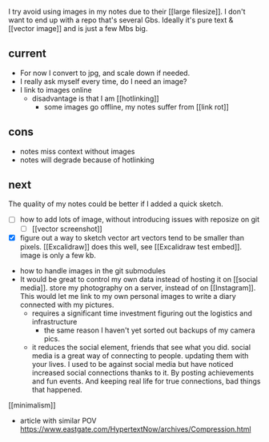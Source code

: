 I try avoid using images in my notes due to their [[large filesize]]. 
	I don't want to end up with a repo that's several Gbs. Ideally it's pure text & [[vector image]]  and is just a few Mbs big.
## current
- For now I convert to jpg, and scale down if needed.
- I really ask myself every time, do I need an image?
- I link to images online
	- disadvantage is that I am [[hotlinking]]
		- some images go offline, my notes suffer from [[link rot]] 
## cons
- notes miss context without images
- notes will degrade because of hotlinking
## next
The quality of my notes could be better if I added a quick sketch.
- [ ] how to add lots of image, without introducing issues with reposize on git 
	- [ ] [[vector screenshot]]
- [x] figure out a way to sketch vector art
      vectors tend to be smaller than pixels.
      [[Excalidraw]] does this well, see [[Excalidraw test embed]]. image is only a few kb.
- how to handle images in the git submodules
- It would be great to control my own data instead of hosting it on [[social media]]. store my photography on a server, instead of on [[Instagram]]. This would let me link to my own personal images to write a diary connected with my pictures.
	- requires a significant time investment figuring out the logistics and infrastructure
		- the same reason I haven't yet sorted out backups of my camera pics.
	- it reduces the social element, friends that see what you did. social media is a great way of connecting to people. updating them with your lives. I used to be against social media but have noticed increased social connections thanks to it. By posting achievements and fun events. And keeping real life for true connections, bad things that happened.

[[minimalism]]

- article with similar POV https://www.eastgate.com/HypertextNow/archives/Compression.html